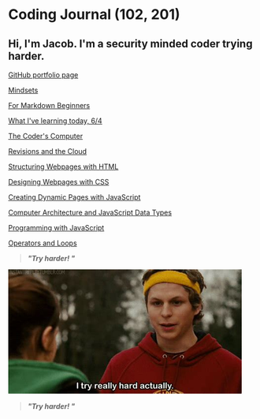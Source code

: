 # Coding Journal (102, 201)

## Hi, I'm Jacob. I'm a security minded coder trying harder. 

[GitHub portfolio page](https://github.com/jacobrigal)

[Mindsets](https://jacobrigal.github.io/learning-journal/mindsets.html)

[For Markdown Beginners](https://jacobrigal.github.io/learning-journal/learning_markdown.html)

[What I've learning today, 6/4](https://jacobrigal.github.io/learning-journal/today6-4.html)

[The Coder's Computer](https://jacobrigal.github.io/learning-journal/coders_computer.html)

[Revisions and the Cloud](https://jacobrigal.github.io/learning-journal/revisions_and_the_cloud.html)

[Structuring Webpages with HTML](https://jacobrigal.github.io/learning-journal/structure_webpages_with_html.html)

[Designing Webpages with CSS](https://jacobrigal.github.io/learning-journal/design_webpages_with_css.html)

[Creating Dynamic Pages with JavaScript](https://jacobrigal.github.io/learning-journal/dynamic_webpages_with_javascript.html)

[Computer Architecture and JavaScript Data Types](https://jacobrigal.github.io/learning-journal/computer_architecture_and_logic.html)

[Programming with JavaScript](https://jacobrigal.github.io/learning-journal/programming_with_javascript.html)

[Operators and Loops](https://jacobrigal.github.io/learning-journal/operators_and_loops.html)

> ***"Try harder!  "***

![A famous actor from the film Superbad running in sweats and saying, "I try really hard, actually."](tryinghard.jpg)

> ***"Try harder!  "***

